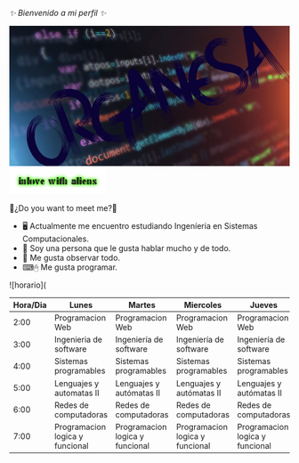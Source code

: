 *✨     Bienvenido a mi perfil     ✨*

![logo](/imagenes/programacion-2-e1551291144973.png)
![lema](/imagenes/cooltext377622007146457.png)

🤯¿Do you want to meet me?🤯
* 🖥 Actualmente me encuentro estudiando Ingeníeria en Sistemas Computacionales.
*  👥 Soy una persona que le gusta hablar mucho y de todo.
*  👀 Me gusta observar todo.
*  ⌨🖱  Me gusta programar. 

![horario](

Hora/Dia | Lunes | Martes | Miercoles | Jueves | Viernes
------------ | ------------- | ------------ | ------------- | ------------ | -------------
2:00 | Programacion Web | Programacion Web | Programacion Web | Programacion Web | Programacion Web|
3:00 | Ingenieria de software |Ingeniería de software | Ingeniería de software|Ingeniería de software |Ingeniería de software
4:00| Sistemas programables |	Sistemas programables| 	Sistemas programables|	Sistemas programables|
5:00|Lenguajes y automatas II|Lenguajes y autómatas II|Lenguajes y autómatas II|Lenguajes y autómatas II|Lenguajes y autómatas II
6:00 |Redes de computadoras |Redes de computadoras|Redes de computadoras|Redes de computadoras|Redes de computadoras
7:00|Programacion logica y funcional|Programacion logica y funcional|Programacion logica y funcional|Programacion logica y funcional

<!--
**organesa/organesa** is a ✨ _special_ ✨ repository because its `README.md` (this file) appears on your GitHub profile.

Here are some ideas to get you started:

- 🔭 I’m currently working on
- 🌱 I’m currently learning ...
- 👯 I’m looking to collaborate on ...
- 🤔 I’m looking for help with ...
- 💬 Ask me about ...
- 📫 How to reach me: ...
- 😄 Pronouns: ...
- ⚡ Fun fact: ...
-->

